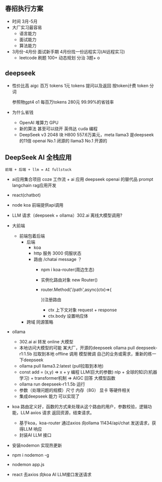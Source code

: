 ## 春招执行方案

- 时间
  3月-5月
- 大厂实习最容易
  - 语言能力
  - 面试能力
  - 算法能力
- 3月份-4月份 面试新手期 4月份找一份远程实习(AI远程实习)
  - leetcode 刷题 100+ 动态规划 分治 3题+
o
## deepseek
- 性价比高
  aigc
  百万 tokens 1元
  tokens 提问以及返回 按token计费 
  token 分词

  参照物gpt4 o1 每百万tokens 280元 99.99%的省钱率
- 为什么省钱
  - OpenAI 堆算力 GPU
  - 新的算法 甚至可以绕开 英伟达 cuda 编程
  - DeepSeek v3 2048 块 H800 557.6万美元，meta llama3 是deepseek 的11倍 
    openai No.1 闭源的
    llama3 No.1 开源的

## DeepSeek AI 全栈应用
    前端 + 后端 + llm = AI fullstuck

- ai应用集合项目
  coze 工作流 + ai 应用
  deepseek openai 的替代品 prompt
  langchain rag应用开发 

- react(chatbot)
- node koa 
  前端提供api调用
- LLM 请求（deepseek + ollama）302.ai
  离线大模型调用?

- 大前端
  - 前端包着后端
    - 后端
      - koa
      - http 服务 3000 伺服状态
      - 路由 /chatai message ？
        - npm i koa-router(周边生态)
        - 实例化路由对象 new Router()
        - router.Method('/path',async(ctx)=>{
           
           })注册路由
           - ctx 上下文对象 request + response
           - ctx.body 设置响应体
    - 跨域 同源策略

- ollama
  - 302.ai ai 转发 online 大模型
  - 本地访问大模型的可能
    某大厂，开源的deepseek
    ollama pull deepseek-r1:1.5b 拉取到本地 offline 调用
    模型微调 自己的业务或需求，重新的练一下deepseek
  - ollama pull llama3.2:latest (pull拉取到本地)
  - const add = (x,y) => x + y 编程
    LLM(巨大的参数) nlp + 全球的知识(机器学习) + transformer机制 => AIGC 回答 大模型函数
  - ollama run deepseek-r1:1.5b 运行
  - 参数（处理问题的规模）尺寸
    内存（8G） 显卡 等硬件相关
  - 集成deepseek 能力 可以实现了

- koa 
  路由定义好，函数的方式来处理从这个路由的用户，参数校验，逻辑功能，LLM axios 请求 返回资源，结束请求。
  - 基于koa，koa-router 通过axios 向ollama 11434/api/chat 发送请求，获得LLM 响应
  - 封装AI LLM 接口

- 安装nodemon 实现热更新
- npm i nodemon -g
- nodemon app.js
- react 去axios 向koa AI LLM接口发送请求